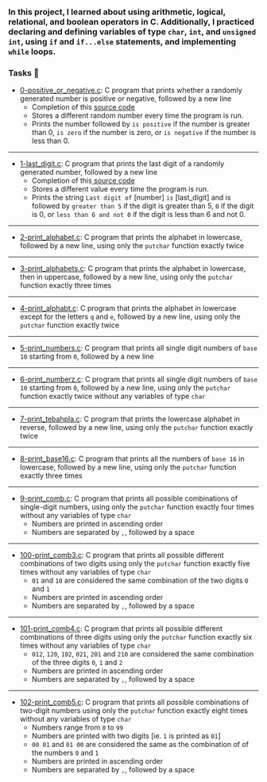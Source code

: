 ### In this project, I learned about using arithmetic, logical, relational, and boolean operators in C. Additionally, I practiced declaring and defining variables of type ```char```, ```int```, and ```unsigned int```, using ```if``` and ```if...else``` statements, and implementing ```while``` loops.


### Tasks 📃

* [0-positive_or_negative.c](https://github.com/KimberlyPeters/alx-low_level_programming/blob/master/0x01-variables_if_else_while/0-positive_or_negative.c): C program that prints whether a randomly generated number is positive or negative, followed by a new line
	* Completion of this [source code](https://github.com/holbertonschool/0x01.c/blob/master/0-positive_or_negative_c)
	* Stores a different random number every time the program is run.
	* Prints the number followed by ```is positive``` if the number is greater than 0, ```is zero``` if the number is zero, or ```is negative``` if the number is less than 0.
------------------------------------
* [1-last_digit.c](https://github.com/KimberlyPeters/alx-low_level_programming/blob/master/0x01-variables_if_else_while/1-last_digit.c): C program that prints the last digit of a randomly generated number, followed by a new line
	* Completion of this[ source code](https://github.com/holbertonschool/0x01.c/blob/master/1-last_digit_c)
	* Stores a different value every time the program is run.
	* Prints the string ```Last digit of``` [number] ```is``` [last_digit] and is followed by ```greater than 5``` if the digit is greater than 5, ```0``` if the digit is 0, or ```less than 6 and not 0``` if the digit is less than 6 and not 0.
-----------------------------------------------------
* [2-print_alphabet.c](https://github.com/KimberlyPeters/alx-low_level_programming/blob/master/0x01-variables_if_else_while/2-print_alphabet.c): C program that prints the alphabet in lowercase, followed by a new line, using only the ```putchar``` function exactly twice
-----------------------
* [3-print_alphabets.c](https://github.com/KimberlyPeters/alx-low_level_programming/blob/master/0x01-variables_if_else_while/3-print_alphabets.c): C program that prints the alphabet in lowercase, then in uppercase, followed by a new line, using only the ```putchar``` function exactly three times
-----------------------------------------------------------------------------------------------
* [4-print_alphabt.c](https://github.com/KimberlyPeters/alx-low_level_programming/blob/master/0x01-variables_if_else_while/4-print_alphabt.c): C program that prints the alphabet in lowercase except for the letters ```q``` and ```e```, followed by a new line, using only the ```putchar``` function exactly twice
---------------------------------------
* [5-print_numbers.c](https://github.com/KimberlyPeters/alx-low_level_programming/blob/master/0x01-variables_if_else_while/5-print_numbers.c): C program that prints all single digit numbers of ```base 10``` starting from ```0```, followed by a new line
-------------------------------
* [6-print_numberz.c](https://github.com/KimberlyPeters/alx-low_level_programming/blob/master/0x01-variables_if_else_while/6-print_numberz.c): C program that prints all single digit numbers of ```base 10``` starting from ```0```, followed by a new line, using only the ```putchar``` function exactly twice without any variables of type ```char```
-----------------------------------------
* [7-print_tebahpla.c](https://github.com/KimberlyPeters/alx-low_level_programming/blob/master/0x01-variables_if_else_while/7-print_tebahpla.c): C program that prints the lowercase alphabet in reverse, followed by a new line, using only the ```putchar``` function exactly twice
-------------------------------------
* [8-print_base16.c](https://github.com/KimberlyPeters/alx-low_level_programming/blob/master/0x01-variables_if_else_while/8-print_base16.c): C program that prints all the numbers of ```base 16``` in lowercase, followed by a new line, using only the ```putchar``` function exactly three times
----------------------------------------
* [9-print_comb.c](https://github.com/KimberlyPeters/alx-low_level_programming/blob/master/0x01-variables_if_else_while/9-print_comb.c): C program that prints all possible combinations of single-digit numbers, using only the ```putchar``` function exactly four times without any variables of type ```char```
	* Numbers are printed in ascending order
	* Numbers are separated by ```,```, followed by a space
------------------------------------
* [100-print_comb3.c](https://github.com/KimberlyPeters/alx-low_level_programming/blob/master/0x01-variables_if_else_while/100-print_comb3.c): C program that prints all possible different combinations of two digits using only the ```putchar``` function exactly five times without any variables of type ```char```
	* ```01``` and ```10``` are considered the same combination of the two digits ```0``` and ```1```
	* Numbers are printed in ascending order
	* Numbers are separated by ```,```, followed by a space
---------------------------------------
* [101-print_comb4.c](https://github.com/KimberlyPeters/alx-low_level_programming/blob/master/0x01-variables_if_else_while/101-print_comb4.c): C program that prints all possible different combinations of three digits using only the ```putchar``` function exactly six times without any variables of type ```char```
	* ```012```, ```120```, ```102```, ```021```, ```201``` and ```210``` are considered the same combination of the three digits ```0```, ```1``` and ```2```
	* Numbers are printed in ascending order
	* Numbers are separated by ```,```, followed by a space
------------------------------------------
* [102-print_comb5.c](https://github.com/KimberlyPeters/alx-low_level_programming/blob/master/0x01-variables_if_else_while/102-print_comb5.c): C program that prints all possible combinations of two-digit numbers using only the ```putchar``` function exactly eight times without any variables of type ```char```
	* Numbers range from ```0``` to ```99```
	* Numbers are printed with two digits [ie. ```1``` is printed as ```01```]
	* ```00 01``` and ```01 00``` are considered the same as the combination of of the numbers ```0``` and ```1```
	* Numbers are printed in ascending order
	* Numbers are separated by ```,```, followed by a space
